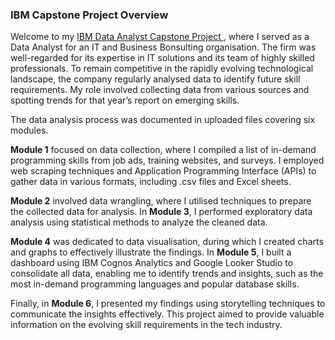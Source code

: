 ### IBM Capstone Project Overview

Welcome to my <a href="https://www.coursera.org/professional-certificates/ibm-data-analyst"> IBM Data Analyst Capstone Project </a>, where I served as a Data Analyst for an IT and Business Bonsulting organisation. The firm was well-regarded for its expertise in IT solutions and its team of highly skilled professionals. To remain competitive in the rapidly evolving technological landscape, the company regularly analysed data to identify future skill requirements. My role involved collecting data from various sources and spotting trends for that year’s report on emerging skills.

The data analysis process was documented in uploaded files covering six modules.

**Module 1** focused on data collection, where I compiled a list of in-demand programming skills from job ads, training websites, and surveys. I employed web scraping techniques and Application Programming Interface (APIs) to gather data in various formats, including .csv files and Excel sheets.

**Module 2** involved data wrangling, where I utilised techniques to prepare the collected data for analysis. In **Module 3**, I performed exploratory data analysis using statistical methods to analyze the cleaned data.

**Module 4** was dedicated to data visualisation, during which I created charts and graphs to effectively illustrate the findings. In **Module 5**, I built a dashboard using IBM Cognos Analytics and Google Looker Studio to consolidate all data, enabling me to identify trends and insights, such as the most in-demand programming languages and popular database skills.

Finally, in **Module 6**, I presented my findings using storytelling techniques to communicate the insights effectively. This project aimed to provide valuable information on the evolving skill requirements in the tech industry.

